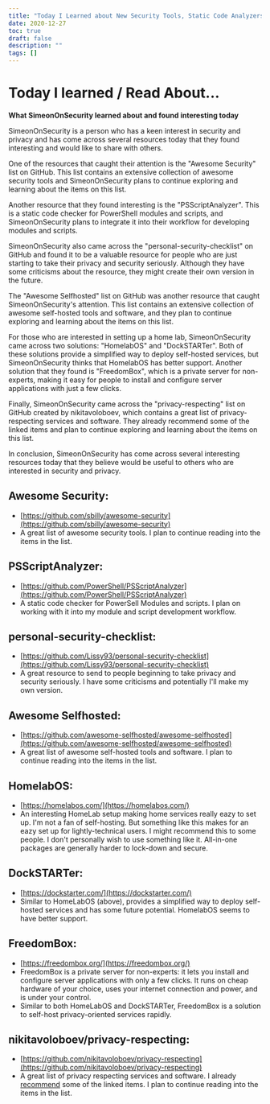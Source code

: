 ```yaml
---
title: "Today I Learned about New Security Tools, Static Code Analyzers, and Self-Hosted Service Options"
date: 2020-12-27
toc: true
draft: false
description: ""
tags: []
---
```


# Today I learned / Read About...
**What SimeonOnSecurity learned about and found interesting today**

SimeonOnSecurity is a person who has a keen interest in security and privacy and has come across several resources today that they found interesting and would like to share with others.

One of the resources that caught their attention is the "Awesome Security" list on GitHub. This list contains an extensive collection of awesome security tools and SimeonOnSecurity plans to continue exploring and learning about the items on this list.

Another resource that they found interesting is the "PSScriptAnalyzer". This is a static code checker for PowerShell modules and scripts, and SimeonOnSecurity plans to integrate it into their workflow for developing modules and scripts.

SimeonOnSecurity also came across the "personal-security-checklist" on GitHub and found it to be a valuable resource for people who are just starting to take their privacy and security seriously. Although they have some criticisms about the resource, they might create their own version in the future.

The "Awesome Selfhosted" list on GitHub was another resource that caught SimeonOnSecurity's attention. This list contains an extensive collection of awesome self-hosted tools and software, and they plan to continue exploring and learning about the items on this list.

For those who are interested in setting up a home lab, SimeonOnSecurity came across two solutions: "HomelabOS" and "DockSTARTer". Both of these solutions provide a simplified way to deploy self-hosted services, but SimeonOnSecurity thinks that HomelabOS has better support. Another solution that they found is "FreedomBox", which is a private server for non-experts, making it easy for people to install and configure server applications with just a few clicks.

Finally, SimeonOnSecurity came across the "privacy-respecting" list on GitHub created by nikitavoloboev, which contains a great list of privacy-respecting services and software. They already recommend some of the linked items and plan to continue exploring and learning about the items on this list.

In conclusion, SimeonOnSecurity has come across several interesting resources today that they believe would be useful to others who are interested in security and privacy.


## Awesome Security:
- [https://github.com/sbilly/awesome-security](https://github.com/sbilly/awesome-security)
- A great list of awesome security tools. I plan to continue reading into the items in the list.

## PSScriptAnalyzer:
- [https://github.com/PowerShell/PSScriptAnalyzer](https://github.com/PowerShell/PSScriptAnalyzer)
- A static code checker for PowerSell Modules and scripts. I plan on working with it into my module and script development workflow.

## personal-security-checklist:
- [https://github.com/Lissy93/personal-security-checklist](https://github.com/Lissy93/personal-security-checklist)
- A great resource to send to people beginning to take privacy and security seriously. I have some criticisms and potentially I'll make my own version.

## Awesome Selfhosted:
- [https://github.com/awesome-selfhosted/awesome-selfhosted](https://github.com/awesome-selfhosted/awesome-selfhosted)
- A great list of awesome self-hosted tools and software. I plan to continue reading into the items in the list.

## HomelabOS:
- [https://homelabos.com/](https://homelabos.com/)
- An interesting HomeLab setup making home services really eazy to set up. I'm not a fan of self-hosting. But something like this makes for an eazy set up for lightly-technical users. I might recommend this to some people. I don't personally wish to use something like it. All-in-one packages are generally harder to lock-down and secure.

## DockSTARTer:
- [https://dockstarter.com/](https://dockstarter.com/)
- Similar to HomeLabOS (above), provides a simplified way to deploy self-hosted services and has some future potential. HomelabOS seems to have better support. 

## FreedomBox:
- [https://freedombox.org/](https://freedombox.org/)
- FreedomBox is a private server for non-experts: it lets you install and configure server applications with only a few clicks. It runs on cheap hardware of your choice, uses your internet connection and power, and is under your control. 
- Similar to both HomeLabOS and DockSTARTer, FreedomBox is a solution to self-host privacy-oriented services rapidly.

## nikitavoloboev/privacy-respecting:
- [https://github.com/nikitavoloboev/privacy-respecting](https://github.com/nikitavoloboev/privacy-respecting)
- A great list of privacy respecting services and software. I already [recommend](https://simeononsecurity.ch/recommendations) some of the linked items. I plan to continue reading into the items in the list.
